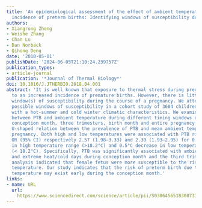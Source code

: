 ```yaml
---
title: 'An epidemiological assessment of the effect of ambient temperature on the
  incidence of preterm births: Identifying windows of susceptibility during pregnancy'
authors:
- Xiangrong Zheng
- Weishe Zhang
- Chan Lu
- Dan Norbäck
- Qihong Deng
date: '2018-05-01'
publishDate: '2024-06-05T21:10:24.239757Z'
publication_types:
- article-journal
publication: '*Journal of Thermal Biology*'
doi: 10.1016/J.JTHERBIO.2018.04.001
abstract: 'It is well known that exposure to thermal stress during pregnancy can lead
  to an increased incidence of premature births. However, there is little known regarding
  window(s) of susceptibility during the course of a pregnancy. We attempted to identify
  possible windows of susceptibility in a cohort study of 3604 children in Changsha
  with a hot-summer and cold winter climatic characteristics. We examined the association
  between PTB and ambient temperature during different timing windows of pregnancy:
  conception month, three trimesters, birth month and entire pregnancy. We found a
  U-shaped relation between the prevalence of PTB and mean ambient temperature during
  pregnancy. Both high and low temperatures were associated with PTB risk, adjusted
  OR (95% CI) respectively 2.57 (1.98–3.33) and 2.39 (1.93–2.95) for 0.5 °C increase
  in high temperature range (>18.2°C) and 0.5°C decrease in low temperature range
  (< 18.2°C). Specifically, PTB was significantly associated with ambient temperature
  and extreme heat/cold days during conception month and the third trimester. Sensitivity
  analysis indicated that female fetus were more susceptible to the risk of ambient
  temperature. Our study indicates that the risk of preterm birth due to high or low
  temperature may exist early during the conception month.'
links:
- name: URL
  url: 
    https://www.sciencedirect.com/science/article/pii/S0306456518300731?casa_token=3uQUP_stxfgAAAAA:j5GM36E28CNv-R0s_O6h96OE8vV23Xdw8tJ-cKWLAKEAJ3WtqfQnd8fkf0PkmW4erdnghUd9Uw
---
```

